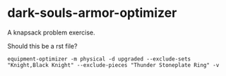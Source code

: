# dark-souls-armor-optimizer
A knapsack problem exercise.

Should this be a rst file?

```
equipment-optimizer -m physical -d upgraded --exclude-sets "Knight,Black Knight" --exclude-pieces "Thunder Stoneplate Ring" -v
```
